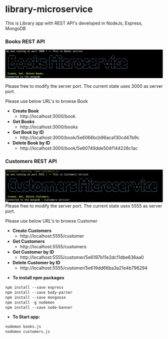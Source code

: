 # library-microservice
This is Library app with REST API's developed in NodeJs, Express, MongoDB

### Books REST API
![Alt text](Books-Banner.png "Books")

Please free to modify the server port. The current state uses 3000 as server port.

Please use below URL's to browse Book

* **Create Book**
    - http://localhost:3000/book
* **Get Books**
    - http://localhost:3000/books
* **Get Book by ID**
    - http://localhost:3000/book/5e6066bcb96aca130cd47b9c
* **Delete Book by ID**
    - http://localhost:3000/book/5e60749dde504f144226c1ac

### Customers REST API
![Alt text](Customers-Banner.png "Customers")
Please free to modify the server port. The current state uses 5555 as server port.

Please use below URL's to browse Customer

* **Create Customers**
    - http://localhost:5555/customer
* **Get Customers**
    - http://localhost:5555/customers
* **Get Customer by ID**
    - http://localhost:5555/customer/5e6197b11e2dc11dbe636aa0
* **Delete Customer by ID**
    - http://localhost:5555/customer/5e619dd66ba3a21e4b796294


- **To install npm packages**
```
npm install --save express
npm install --save body-parser
npm install --save mongoose
npm install -g nodemon
npm install --save node-banner
```
- **To Start app:**
```
nodemon books.js
nodemon customers.js
```